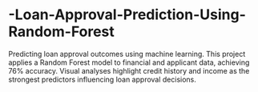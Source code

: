 # -Loan-Approval-Prediction-Using-Random-Forest
Predicting loan approval outcomes using machine learning. This project applies a Random Forest model to financial and applicant data, achieving 76% accuracy. Visual analyses highlight credit history and income as the strongest predictors influencing loan approval decisions.
